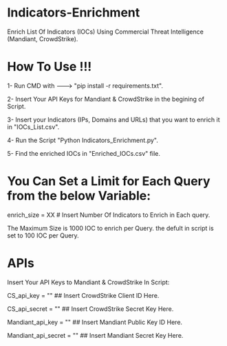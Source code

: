 # Indicators-Enrichment

 Enrich List Of Indicators (IOCs) Using Commercial Threat Intelligence (Mandiant, CrowdStrike).

# How To Use !!!
 1- Run CMD with ---> "pip install -r requirements.txt".
 
 2- Insert Your API Keys for Mandiant & CrowdStrike in the begining of Script.
 
 3- Insert your Indicators (IPs, Domains and URLs) that you want to enrich it in "IOCs_List.csv".
 
 4- Run the Script "Python Indicators_Enrichment.py".
 
 5- Find the enriched IOCs in "Enriched_IOCs.csv" file.

# You Can Set a Limit for Each Query from the below Variable:

  enrich_size = XX        # Insert Number Of Indicators to Enrich in Each query.

  The Maximum Size is 1000 IOC to enrich per Query.
  the defult in script is set to 100 IOC per Query.

# APIs
 Insert Your API Keys to Mandiant & CrowdStrike In Script:
 
 CS_api_key = ""            		   ## Insert CrowdStrike Client ID Here. 
 
 CS_api_secret = ""          		   ## Insert CrowdStrike Secret Key Here.
 
 Mandiant_api_key = ""       		  ## Insert Mandiant Public Key ID Here.
 
 Mandiant_api_secret = ""    		  ## Insert Mandiant Secret Key Here.
